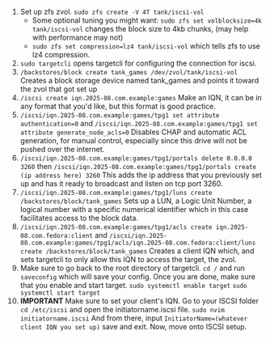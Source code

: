 1. Set up zfs zvol. `sudo zfs create -V 4T tank/iscsi-vol`
	- Some optional tuning you might want: `sudo zfs set volblocksize=4k tank/iscsi-vol` changes the block size to 4kb chunks, (may help with performance may not)
	- `sudo zfs set compression=lz4 tank/iscsi-vol` which tells zfs to use lz4 compression.
2. `sudo targetcli` opens targetcli for configuring the connection for iscsi.
3. `/backstores/block create tank_games /dev/zvol/tank/iscsi-vol` Creates a block storage device named tank_games and points it toward the zvol that got set up
4. `/iscsi create iqn.2025-08.com.example:games` Make an IQN, it can be in any format that you'd like, but this format is good practice. 
5. ``/iscsi/iqn.2025-08.com.example:games/tpg1 set attribute authentication=0`` and `/iscsi/iqn.2025-08.com.example:games/tpg1 set attribute generate_node_acls=0` Disables CHAP and automatic ACL generation, for manual control, especially since this drive will not be pushed over the internet.
6. `/iscsi/iqn.2025-08.com.example:games/tpg1/portals delete 0.0.0.0 3260` then `/iscsi/iqn.2025-08.com.example:games/tpg1/portals create (ip address here) 3260` This adds the ip address that you previously set up and has it ready to broadcast and listen on tcp port 3260.
7. ``/iscsi/iqn.2025-08.com.example:games/tpg1/luns create /backstores/block/tank_games`` Sets up a LUN, a Logic Unit Number, a logical number with a specific numerical identifier which in this case facilitates access to the block data.
8. ``/iscsi/iqn.2025-08.com.example:games/tpg1/acls create iqn.2025-08.com.fedora:client`` and `/iscsi/iqn.2025-08.com.example:games/tpg1/acls/iqn.2025-08.com.fedora:client/luns create /backstores/block/tank_games` Creates a client IQN which, and sets targetcli to only allow this IQN to access the target, the zvol. 
9. Make sure to go back to the root directory of targetcli. `cd /`  and run `saveconfig` which will save your config. Once you are done, make sure that you enable and start target. `sudo systemctl enable target`  `sudo systemctl start target` 
10. **IMPORTANT** Make sure to set your client's IQN. Go to your ISCSI folder `cd /etc/iscsi`  and open the initiatorname.iscsi file. `sudo nvim initiatorname.iscsi` And from there, input `InitiatorName=(whatever client IQN you set up)` save and exit. Now, move onto ISCSI setup.